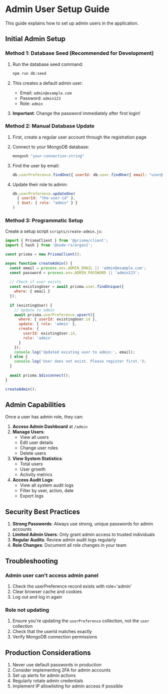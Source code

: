 # Admin User Setup Guide

This guide explains how to set up admin users in the application.

## Initial Admin Setup

### Method 1: Database Seed (Recommended for Development)

1. Run the database seed command:
   ```bash
   npm run db:seed
   ```

2. This creates a default admin user:
   - Email: `admin@example.com`
   - Password: `admin123`
   - Role: `admin`

3. **Important**: Change the password immediately after first login!

### Method 2: Manual Database Update

1. First, create a regular user account through the registration page

2. Connect to your MongoDB database:
   ```bash
   mongosh "your-connection-string"
   ```

3. Find the user by email:
   ```javascript
   db.userPreference.findOne({ userId: db.user.findOne({ email: "user@example.com" }).id })
   ```

4. Update their role to admin:
   ```javascript
   db.userPreference.updateOne(
     { userId: "the-user-id" },
     { $set: { role: "admin" } }
   )
   ```

### Method 3: Programmatic Setup

Create a setup script `scripts/create-admin.js`:

```javascript
import { PrismaClient } from '@prisma/client';
import { hash } from '@node-rs/argon2';

const prisma = new PrismaClient();

async function createAdmin() {
  const email = process.env.ADMIN_EMAIL || 'admin@example.com';
  const password = process.env.ADMIN_PASSWORD || 'admin123';
  
  // Check if user exists
  const existingUser = await prisma.user.findUnique({
    where: { email }
  });
  
  if (existingUser) {
    // Update to admin
    await prisma.userPreference.upsert({
      where: { userId: existingUser.id },
      update: { role: 'admin' },
      create: {
        userId: existingUser.id,
        role: 'admin'
      }
    });
    console.log('Updated existing user to admin:', email);
  } else {
    console.log('User does not exist. Please register first.');
  }
  
  await prisma.$disconnect();
}

createAdmin();
```

## Admin Capabilities

Once a user has admin role, they can:

1. **Access Admin Dashboard** at `/admin`
2. **Manage Users**:
   - View all users
   - Edit user details
   - Change user roles
   - Delete users
3. **View System Statistics**:
   - Total users
   - User growth
   - Activity metrics
4. **Access Audit Logs**:
   - View all system audit logs
   - Filter by user, action, date
   - Export logs

## Security Best Practices

1. **Strong Passwords**: Always use strong, unique passwords for admin accounts
2. **Limited Admin Users**: Only grant admin access to trusted individuals
3. **Regular Audits**: Review admin audit logs regularly
4. **Role Changes**: Document all role changes in your team

## Troubleshooting

### Admin user can't access admin panel
1. Check the userPreference record exists with role='admin'
2. Clear browser cache and cookies
3. Log out and log in again

### Role not updating
1. Ensure you're updating the `userPreference` collection, not the `user` collection
2. Check that the userId matches exactly
3. Verify MongoDB connection permissions

## Production Considerations

1. Never use default passwords in production
2. Consider implementing 2FA for admin accounts
3. Set up alerts for admin actions
4. Regularly rotate admin credentials
5. Implement IP allowlisting for admin access if possible